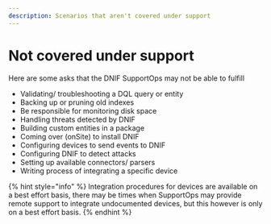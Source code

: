 ```yaml
---
description: Scenarios that aren't covered under support
---
```


# Not covered under support

Here are some asks that the DNIF SupportOps may not be able to fulfill

* Validating/ troubleshooting a DQL query or entity
* Backing up or pruning old indexes
* Be responsible for monitoring disk space
* Handling threats detected by DNIF
* Building custom entities in a package
* Coming over \(onSite\) to install DNIF
* Configuring devices to send events to DNIF
* Configuring DNIF to detect attacks
* Setting up available connectors/ parsers
* Writing process of integrating a specific device

{% hint style="info" %}
Integration procedures for devices are available on a best effort basis, there may be times when SupportOps may provide remote support to integrate undocumented devices, but this however is only on a best effort basis.
{% endhint %}

